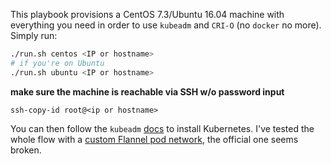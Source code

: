 This playbook provisions a CentOS 7.3/Ubuntu 16.04 machine with everything you need in order to
use `kubeadm` and `CRI-O` (no `docker` no more). Simply run:

```sh
./run.sh centos <IP or hostname>
# if you're on Ubuntu
./run.sh ubuntu <IP or hostname>
```

**make sure the machine is reachable via SSH w/o password input**

```
ssh-copy-id root@<ip or hostname>
```

You can then follow the `kubeadm` [docs](https://kubernetes.io/docs/getting-started-guides/kubeadm/) to install Kubernetes. I've tested the whole flow with a [custom Flannel pod network](https://gist.githubusercontent.com/sameo/cf92f65ae54a87807ed294f3de658bcf/raw/95d9a66a2268b779dbb25988541136d1ed2fbfe2/flannel.yaml), the official one seems broken.
